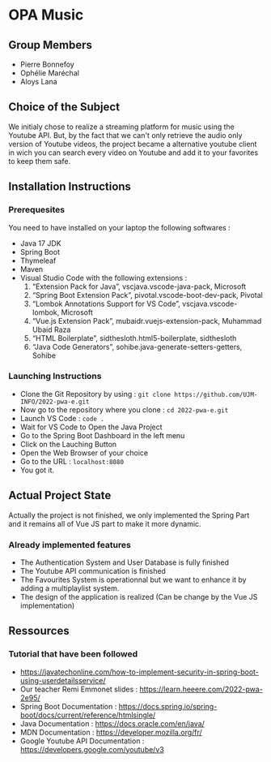 # OPA Music

## Group Members
- Pierre Bonnefoy
- Ophélie Maréchal
- Aloys Lana

## Choice of the Subject
We initialy chose to realize a streaming platform for music using the Youtube 
API. But, by the fact that we can't only retrieve the audio only version of 
Youtube videos, the project became a alternative youtube client in wich you can
search every video on Youtube and add it to your favorites to keep them safe.

## Installation Instructions
### Prerequesites
You need to have installed on your laptop the following softwares :
- Java 17 JDK
- Spring Boot
- Thymeleaf 
- Maven
- Visual Studio Code with the following extensions : 
    1. “Extension Pack for Java”, vscjava.vscode-java-pack, Microsoft
    2. “Spring Boot Extension Pack”, pivotal.vscode-boot-dev-pack, Pivotal 
    3. “Lombok Annotations Support for VS Code”, vscjava.vscode-lombok, Microsoft
    4. “Vue.js Extension Pack”, mubaidr.vuejs-extension-pack, Muhammad Ubaid Raza
    5. “HTML Boilerplate”, sidthesloth.html5-boilerplate, sidthesloth
    6. “Java Code Generators”, sohibe.java-generate-setters-getters, Sohibe

### Launching Instructions
- Clone the Git Repository by using : `git clone https://github.com/UJM-INFO/2022-pwa-e.git`
- Now go to the repository where you clone : `cd 2022-pwa-e.git`
- Launch VS Code : `code .`
- Wait for VS Code to Open the Java Project
- Go to the Spring Boot Dashboard in the left menu
- Click on the Lauching Button
- Open the Web Browser of your choice
- Go to the URL : `localhost:8080`
- You got it.


## Actual Project State
Actually the project is not finished, we only implemented the Spring Part and it remains all of Vue JS part to make it more dynamic.

### Already implemented features
- The Authentication System and User Database is fully finished
- The Youtube API communication is finished
- The Favourites System is operationnal but we want to enhance it by adding a multiplaylist system.
- The design of the application is realized (Can be change by the Vue JS implementation)

## Ressources
### Tutorial that have been followed
- https://javatechonline.com/how-to-implement-security-in-spring-boot-using-userdetailsservice/
- Our teacher Remi Emmonet slides : https://learn.heeere.com/2022-pwa-2e95/
- Spring Boot Documentation : https://docs.spring.io/spring-boot/docs/current/reference/htmlsingle/
- Java Documentation : https://docs.oracle.com/en/java/
- MDN Documentation : https://developer.mozilla.org/fr/
- Google Youtube API Documentation : https://developers.google.com/youtube/v3
